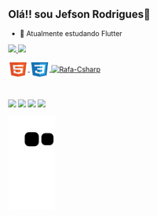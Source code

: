 ## Olá!! sou Jefson Rodrigues👋

- 🔭 Atualmente estudando Flutter




 <div>
  <a href="https://github.com/JefsonRodrigues">
  <img height="180em" src="https://github-readme-stats.vercel.app/api?username=JefsonRodrigues&show_icons=true&theme=dark&include_all_commits=true&count_private=true"/>
  <img height=130em" src="https://github-readme-stats.vercel.app/api/top-langs/?username=JefsonRodrigues&layout=compact&langs_count=7&theme=dark"/>
</div>
<div style="display: inline_block"><br>
  <img align="center" alt="Rafa-HTML" height="30" width="40" src="https://raw.githubusercontent.com/devicons/devicon/master/icons/html5/html5-original.svg">
  <img align="center" alt="Rafa-CSS" height="30" width="40" src="https://raw.githubusercontent.com/devicons/devicon/master/icons/css3/css3-original.svg">
  <img align="center" alt="Rafa-Csharp" height="30" width="40" src="https://cdn.jsdelivr.net/gh/devicons/devicon/icons/flutter/flutter-plain.svg">
</div>
  
  ##

 <div style="display: inline_block"><br>
<a href="https://www.linkedin.com/in/jefson-rodrigues-629b851a6/" target="_blank"><img src="https://img.shields.io/badge/-LinkedIn-%230077B5?style=for-the-badge&logo=linkedin&logoColor=white" target="_blank"></a> 
</a> 
  <a href = "mailto:jefson201404jr@gmail.com"><img src="https://img.shields.io/badge/-Gmail-%23333?style=for-the-badge&logo=gmail&logoColor=white" target="_blank"></a>
 </a>
<a href="https://www.twitch.tv/happy024" target="_blank"><img src="https://img.shields.io/badge/Twitch-9146FF?style=for-the-badge&logo=twitch&logoColor=white" target="_blank"></a>
 <a href="" target="_blank"><img src="https://img.shields.io/badge/Discord-7289DA?style=for-the-badge&logo=discord&logoColor=white" target="_blank"> 
  </div>

  ![Snake animation](https://github.com/rafaballerini/rafaballerini/blob/output/github-contribution-grid-snake.svg)
 
